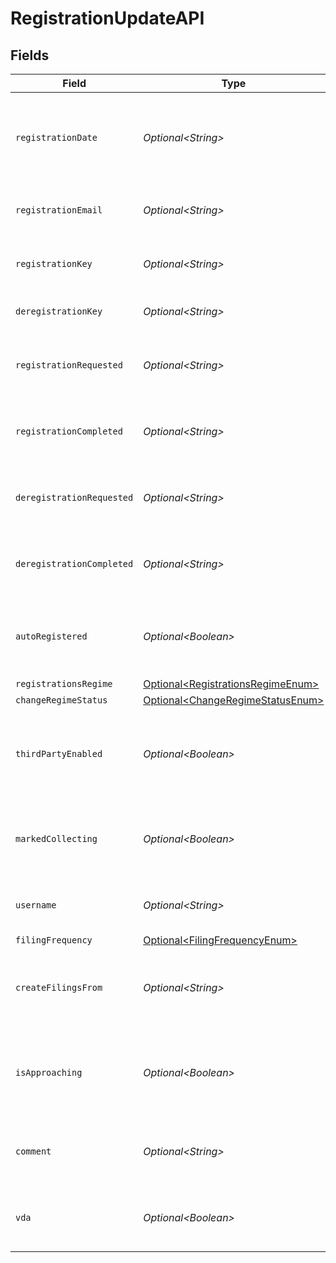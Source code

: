 # RegistrationUpdateAPI


## Fields

| Field                                                                                    | Type                                                                                     | Required                                                                                 | Description                                                                              |
| ---------------------------------------------------------------------------------------- | ---------------------------------------------------------------------------------------- | ---------------------------------------------------------------------------------------- | ---------------------------------------------------------------------------------------- |
| `registrationDate`                                                                       | *Optional\<String>*                                                                      | :heavy_minus_sign:                                                                       | The date when the registration was created. Format: YYYY-MM-DD.                          |
| `registrationEmail`                                                                      | *Optional\<String>*                                                                      | :heavy_minus_sign:                                                                       | Email address associated with the registration.                                          |
| `registrationKey`                                                                        | *Optional\<String>*                                                                      | :heavy_minus_sign:                                                                       | A unique key assigned to the registration.                                               |
| `deregistrationKey`                                                                      | *Optional\<String>*                                                                      | :heavy_minus_sign:                                                                       | A unique key assigned for deregistration.                                                |
| `registrationRequested`                                                                  | *Optional\<String>*                                                                      | :heavy_minus_sign:                                                                       | Timestamp when the registration was requested.                                           |
| `registrationCompleted`                                                                  | *Optional\<String>*                                                                      | :heavy_minus_sign:                                                                       | Timestamp when the registration was completed.                                           |
| `deregistrationRequested`                                                                | *Optional\<String>*                                                                      | :heavy_minus_sign:                                                                       | Timestamp when deregistration was requested.                                             |
| `deregistrationCompleted`                                                                | *Optional\<String>*                                                                      | :heavy_minus_sign:                                                                       | Timestamp when the deregistration was completed.                                         |
| `autoRegistered`                                                                         | *Optional\<Boolean>*                                                                     | :heavy_minus_sign:                                                                       | Indicates whether the registration was completed automatically.                          |
| `registrationsRegime`                                                                    | [Optional\<RegistrationsRegimeEnum>](../../models/components/RegistrationsRegimeEnum.md) | :heavy_minus_sign:                                                                       | N/A                                                                                      |
| `changeRegimeStatus`                                                                     | [Optional\<ChangeRegimeStatusEnum>](../../models/components/ChangeRegimeStatusEnum.md)   | :heavy_minus_sign:                                                                       | N/A                                                                                      |
| `thirdPartyEnabled`                                                                      | *Optional\<Boolean>*                                                                     | :heavy_minus_sign:                                                                       | Indicates whether third-party access is enabled for this registration.                   |
| `markedCollecting`                                                                       | *Optional\<Boolean>*                                                                     | :heavy_minus_sign:                                                                       | Indicates whether the  registration is marked as collecting in shopify                   |
| `username`                                                                               | *Optional\<String>*                                                                      | :heavy_minus_sign:                                                                       | The username associated with the registration.                                           |
| `filingFrequency`                                                                        | [Optional\<FilingFrequencyEnum>](../../models/components/FilingFrequencyEnum.md)         | :heavy_minus_sign:                                                                       | N/A                                                                                      |
| `createFilingsFrom`                                                                      | *Optional\<String>*                                                                      | :heavy_minus_sign:                                                                       | The updated date from which filings should start (YYYY-MM-DD).                           |
| `isApproaching`                                                                          | *Optional\<Boolean>*                                                                     | :heavy_minus_sign:                                                                       | Indicates whether the registration is approaching an action (e.g., renewal).             |
| `comment`                                                                                | *Optional\<String>*                                                                      | :heavy_minus_sign:                                                                       | Additional notes or comments related to the registration.                                |
| `vda`                                                                                    | *Optional\<Boolean>*                                                                     | :heavy_minus_sign:                                                                       | Indicates if the Voluntary Disclosure Agreement (VDA) applies.                           |